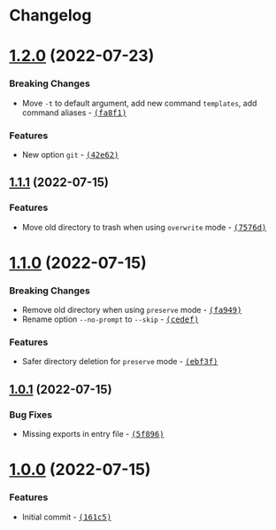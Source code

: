 # Changelog

# [1.2.0](https://github.com/Zolyn/Charon/compare/v1.1.1...v1.2.0) (2022-07-23)

### Breaking Changes

- Move `-t` to default argument, add new command `templates`, add command aliases - [<samp>(fa8f1)</samp>](https://github.com/Zolyn/Charon/commit/fa8f114)

### Features

- New option `git` - [<samp>(42e62)</samp>](https://github.com/Zolyn/Charon/commit/42e628f)

## [1.1.1](https://github.com/Zolyn/Charon/compare/v1.1.0...v1.1.1) (2022-07-15)

### Features

- Move old directory to trash when using `overwrite` mode - [<samp>(7576d)</samp>](https://github.com/Zolyn/Charon/commit/7576d9c)

# [1.1.0](https://github.com/Zolyn/Charon/compare/v1.0.1...v1.1.0) (2022-07-15)

### Breaking Changes

- Remove old directory when using `preserve` mode - [<samp>(fa949)</samp>](https://github.com/Zolyn/Charon/commit/fa949a2)
- Rename option `--no-prompt` to `--skip` - [<samp>(cedef)</samp>](https://github.com/Zolyn/Charon/commit/cedef30)

### Features

- Safer directory deletion for `preserve` mode - [<samp>(ebf3f)</samp>](https://github.com/Zolyn/Charon/commit/ebf3fc1)

## [1.0.1](https://github.com/Zolyn/Charon/compare/v1.0.0...v1.0.1) (2022-07-15)

### Bug Fixes

- Missing exports in entry file - [<samp>(5f896)</samp>](https://github.com/Zolyn/Charon/commit/5f896eb)

# [1.0.0](https://github.com/Zolyn/Charon/compare/0f4877174064446a4bae8180bd6b8f8971fd4919...v1.0.0) (2022-07-15)

### Features

- Initial commit - [<samp>(161c5)</samp>](https://github.com/Zolyn/Charon/commit/161c53a)
